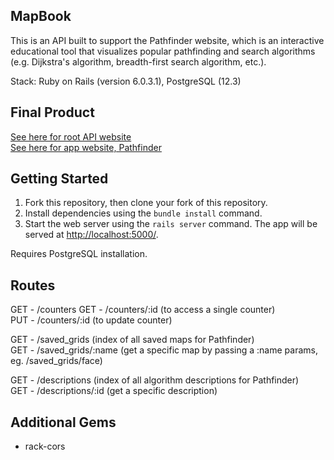 ## MapBook

This is an API built to support the Pathfinder website, which is an interactive educational tool that visualizes popular pathfinding and search algorithms (e.g. Dijkstra's algorithm, breadth-first search algorithm, etc.). 

Stack:
Ruby on Rails (version 6.0.3.1), PostgreSQL (12.3)

## Final Product

[See here for root API website](https://evening-citadel-63039.herokuapp.com/)  
[See here for app website, Pathfinder](https://react-pathfinder.herokuapp.com/)

## Getting Started
  

1. Fork this repository, then clone your fork of this repository.
2. Install dependencies using the `bundle install` command.
3. Start the web server using the `rails server` command. The app will be served at <http://localhost:5000/>.  
  
Requires PostgreSQL installation.

## Routes

GET - /counters
GET - /counters/:id (to access a single counter)  
PUT - /counters/:id (to update counter)

GET - /saved_grids (index of all saved maps for Pathfinder)  
GET - /saved_grids/:name (get a specific map by passing a :name params, eg. /saved_grids/face)

GET - /descriptions (index of all algorithm descriptions for Pathfinder)  
GET - /descriptions/:id (get a specific description)

## Additional Gems

- rack-cors